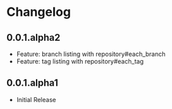 Changelog
===================


0.0.1.alpha2
-----------------

- Feature: branch listing with repository#each_branch
- Feature: tag listing with repository#each_tag

0.0.1.alpha1
----------------

- Initial Release
